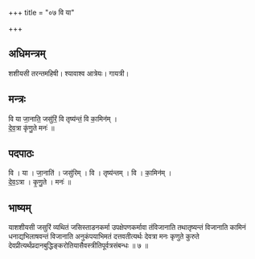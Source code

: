 +++
title = "०७ वि या"

+++
## अधिमन्त्रम्
शशीयसी तरन्तमहिषी। श्यावाश्व आत्रेयः। गायत्री।

## मन्त्रः
वि या जा॒नाति॒ जसु॑रिं॒ वि तृष्य॑न्तं॒ वि का॒मिन॑म् ।  
दे॒व॒त्रा कृ॑णु॒ते मनः॑ ॥

## पदपाठः
वि । या । जा॒नाति॑ । जसु॑रिम् । वि । तृष्य॑न्तम् । वि । का॒मिन॑म् ।  
दे॒व॒ऽत्रा । कृ॒णु॒ते । मनः॑ ॥

## भाष्यम्
याशशीयसी जसुरिं व्यथितं जसिस्ताडनकर्मा उपक्षेपणकर्मावा तंविजानाति तथातृष्यन्तं विजानाति कामिनं धनाद्यभिलाषवन्तं विजानाति अनुकंपयाभिमतं दत्तवतीत्यर्थः देवत्रा मनः कृणुते कुरुते देवप्रीत्यर्थंप्रदानबुद्धिङ्करोतियासैवस्त्रीतिपूर्वत्रसंबन्धः ॥ ७ ॥